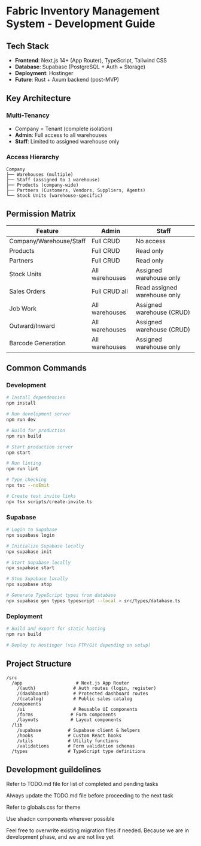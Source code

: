 # Fabric Inventory Management System - Development Guide

## Tech Stack
- **Frontend**: Next.js 14+ (App Router), TypeScript, Tailwind CSS
- **Database**: Supabase (PostgreSQL + Auth + Storage)
- **Deployment**: Hostinger
- **Future**: Rust + Axum backend (post-MVP)

## Key Architecture

### Multi-Tenancy
- Company = Tenant (complete isolation)
- **Admin**: Full access to all warehouses
- **Staff**: Limited to assigned warehouse only

### Access Hierarchy
```
Company
├── Warehouses (multiple)
├── Staff (assigned to 1 warehouse)
├── Products (company-wide)
├── Partners (Customers, Vendors, Suppliers, Agents)
└── Stock Units (warehouse-specific)
```

## Permission Matrix

| Feature | Admin | Staff |
|---------|-------|-------|
| Company/Warehouse/Staff | Full CRUD | No access |
| Products | Full CRUD | Read only |
| Partners | Full CRUD | Read only |
| Stock Units | All warehouses | Assigned warehouse only |
| Sales Orders | Full CRUD all | Read assigned warehouse only |
| Job Work | All warehouses | Assigned warehouse (CRUD) |
| Outward/Inward | All warehouses | Assigned warehouse (CRUD) |
| Barcode Generation | All warehouses | Assigned warehouse only |

## Common Commands

### Development
```bash
# Install dependencies
npm install

# Run development server
npm run dev

# Build for production
npm run build

# Start production server
npm start

# Run linting
npm run lint

# Type checking
npx tsc --noEmit

# Create test invite links
npx tsx scripts/create-invite.ts
```

### Supabase
```bash
# Login to Supabase
npx supabase login

# Initialize Supabase locally
npx supabase init

# Start Supabase locally
npx supabase start

# Stop Supabase locally
npx supabase stop

# Generate TypeScript types from database
npx supabase gen types typescript --local > src/types/database.ts
```

### Deployment
```bash
# Build and export for static hosting
npm run build

# Deploy to Hostinger (via FTP/Git depending on setup)
```

## Project Structure
```
/src
  /app                    # Next.js App Router
    /(auth)              # Auth routes (login, register)
    /(dashboard)         # Protected dashboard routes
    /(catalog)           # Public sales catalog
  /components
    /ui                  # Reusable UI components
    /forms              # Form components
    /layouts            # Layout components
  /lib
    /supabase          # Supabase client & helpers
    /hooks             # Custom React hooks
    /utils             # Utility functions
    /validations       # Form validation schemas
  /types               # TypeScript type definitions
```

## Development guildelines

Refer to TODO.md file for list of completed and pending tasks

Always update the TODO.md file before proceeding to the next task

Refer to globals.css for theme

Use shadcn components wherever possible

Feel free to overwrite existing migration files if needed. Because we are in development phase, and we are not live yet
